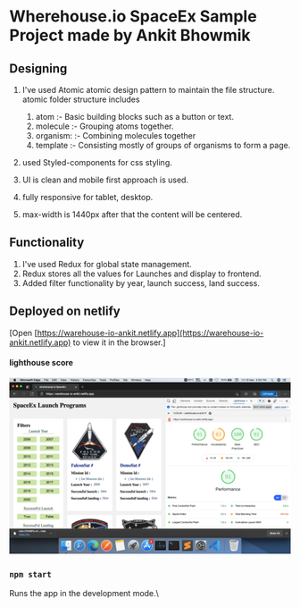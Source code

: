 # Wherehouse.io SpaceEx Sample Project made by Ankit Bhowmik

## Designing

1) I've used Atomic atomic design pattern to maintain the file structure.
    atomic folder structure includes 
    1) atom :- Basic building blocks such as a button or text.
    2) molecule :- Grouping atoms together.
    3) organism: :- Combining molecules together 
    4) template :- Consisting mostly of groups of organisms to form a page.

2) used Styled-components for css styling.
3) UI is clean and mobile first approach is used.
4) fully responsive for tablet, desktop.
5) max-width is 1440px after that the content will be centered.


## Functionality

1) I've used Redux for global state management.
2) Redux stores all the values for Launches and display to frontend.
3) Added filter functionality by year, launch success, land success.

## Deployed on netlify
[Open [https://warehouse-io-ankit.netlify.app](https://warehouse-io-ankit.netlify.app) to view it in the browser.]


#### lighthouse score
![Alt text](lighthouse.png?raw=true "Title")



### `npm start`

Runs the app in the development mode.\


